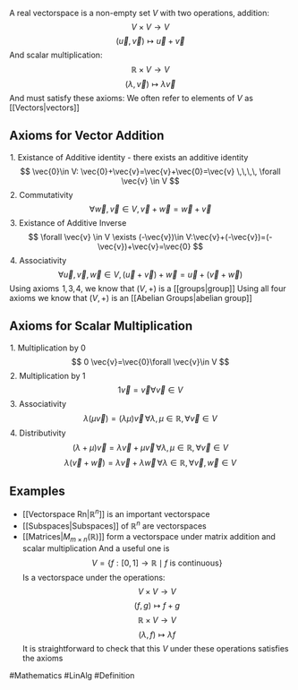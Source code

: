 A real vectorspace is a non-empty set $V$ with two operations, addition:
$$
V\times V\to V
$$
$$
(\vec{u},\vec{v})\mapsto \vec{u}+\vec{v}
$$
And scalar multiplication:
$$
\mathbb{R}\times V\to V
$$
$$
 (\lambda,\vec{v})\mapsto\lambda \vec{v}
$$
And must satisfy these axioms:
We often refer to elements of $V$ as [[Vectors|vectors]]
## Axioms for Vector Addition
$\hspace{0pt}1$. Existance of Additive identity - there exists an additive identity
$$
\vec{0}\in V: \vec{0}+\vec{v}=\vec{v}+\vec{0}=\vec{v} \,\,\,\, \forall \vec{v} \in V
$$
$\hspace{0pt}2$. Commutativity 
$$
\forall  \vec{w},\vec{v} \in V,\vec{v}+\vec{w}=\vec{w}+\vec{v}
$$
$\hspace{0pt}3$. Existance of Additive Inverse
$$
\forall \vec{v} \in V \exists (-\vec{v})\in V:\vec{v}+(-\vec{v})=(-\vec{v})+\vec{v}=\vec{0}
$$
$\hspace{0pt}4$. Associativity
$$
\forall \vec{u},\vec{v},\vec{w} \in V,(\vec{u}+\vec{v})+\vec{w}=\vec{u}+(\vec{v}+\vec{w})
$$
Using axioms $\hspace{0pt}1$,$\hspace{0pt}3$,$\hspace{0pt}4$, we know that $(V,+)$ is a [[groups|group]]
Using all four axioms we know that $(V,+)$ is an [[Abelian Groups|abelian group]] 
## Axioms for Scalar Multiplication
$\hspace{0pt}1$. Multiplication by 0
$$
0 \vec{v}=\vec{0}\forall \vec{v}\in V
$$
$\hspace{0pt}2$. Multiplication by 1
$$
1\vec{v}=\vec{v}\forall \vec{v}\in V
$$
$\hspace{0pt}3$. Associativity
$$
\lambda(\mu \vec{v})=(\lambda\mu)\vec{v}\,\forall\lambda,\mu \in \mathbb{R},\forall \vec{v}\in V
$$
$\hspace{0pt}4$. Distributivity
$$
(\lambda+\mu)\vec{v}=\lambda \vec{v}+\mu \vec{v}\,\forall\lambda,\mu \in \mathbb{R},\forall \vec{v}\in V
$$
$$
\lambda(\vec{v}+\vec{w})=\lambda \vec{v}+\lambda \vec{w}\,\forall\lambda \in \mathbb{R},\forall \vec{v},\vec{w}\in V
$$
## Examples
- [[Vectorspace Rn|$\mathbb{R}^{n}$]] is an important vectorspace
- [[Subspaces|Subspaces]] of $\mathbb{R}^{n}$ are vectorspaces
- [[Matrices|$M_{m\times n}(\mathbb{R})$]] form a vectorspace under matrix addition and scalar multiplication
And a useful one is
$$
V=\{ f:[0,1]\to \mathbb{R}\mid f\text{ is continuous} \}
$$
Is a vectorspace under the operations:
$$
V\times V\to V
$$
$$
 (f,g)\mapsto f+g
$$
$$
 \mathbb{R}\times V\to V
$$
$$
 (\lambda,f)\mapsto\lambda f
$$
It is straightforward to check that this $V$ under these operations satisfies the axioms

#Mathematics #LinAlg #Definition